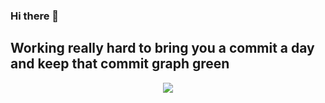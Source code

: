 ### Hi there 👋
Working really hard to bring you a commit a day and keep that commit graph green
-----


<p align="center">
  <img src="https://github-readme-stats.vercel.app/api/top-langs/?username=huuff&layout=compact&langs_count=20">
</p>

